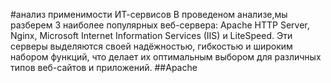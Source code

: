 #анализ применимости ИТ-сервисов
В проведеном анализе,мы разберем 3 наиболее популярных веб-сервера: Apache HTTP Server, Nginx, Microsoft Internet Information Services (IIS) и LiteSpeed. Эти серверы выделяются своей надёжностью, гибкостью и широким набором функций, что делает их оптимальным выбором для различных типов веб-сайтов и приложений.
##Apache



